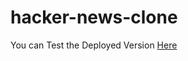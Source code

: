 # hacker-news-clone

You can Test the Deployed Version <a href="https://csb-k2w0kyrr75-xzcdhyslkl.now.sh/">Here</a>

